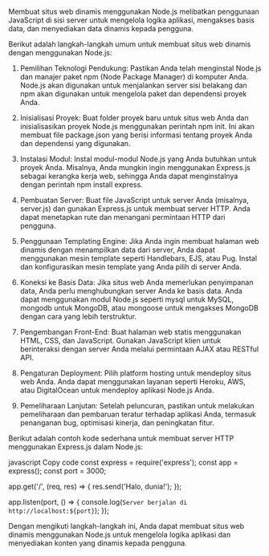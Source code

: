 Membuat situs web dinamis menggunakan Node.js melibatkan penggunaan JavaScript di sisi server untuk mengelola logika aplikasi, mengakses basis data, dan menyediakan data dinamis kepada pengguna. 

Berikut adalah langkah-langkah umum untuk membuat situs web dinamis dengan menggunakan Node.js:

1. Pemilihan Teknologi Pendukung: Pastikan Anda telah menginstal Node.js dan manajer paket npm (Node Package Manager) di komputer Anda.
   Node.js akan digunakan untuk menjalankan server sisi belakang dan npm akan digunakan untuk mengelola paket dan dependensi proyek Anda.

2. Inisialisasi Proyek: Buat folder proyek baru untuk situs web Anda dan inisialisasikan proyek Node.js menggunakan perintah npm init.
   Ini akan membuat file package.json yang berisi informasi tentang proyek Anda dan dependensi yang digunakan.

3. Instalasi Modul: Instal modul-modul Node.js yang Anda butuhkan untuk proyek Anda.
   Misalnya, Anda mungkin ingin menggunakan Express.js sebagai kerangka kerja web, sehingga Anda dapat menginstalnya dengan perintah npm install express.

4. Pembuatan Server: Buat file JavaScript untuk server Anda (misalnya, server.js) dan gunakan Express.js untuk membuat server HTTP.
   Anda dapat menetapkan rute dan menangani permintaan HTTP dari pengguna.

5. Penggunaan Templating Engine: Jika Anda ingin membuat halaman web dinamis dengan menampilkan data dari server, Anda dapat menggunakan mesin template seperti Handlebars, EJS, atau Pug.
   Instal dan konfigurasikan mesin template yang Anda pilih di server Anda.

6. Koneksi ke Basis Data: Jika situs web Anda memerlukan penyimpanan data, Anda perlu menghubungkan server Anda ke basis data.
   Anda dapat menggunakan modul Node.js seperti mysql untuk MySQL, mongodb untuk MongoDB, atau mongoose untuk mengakses MongoDB dengan cara yang lebih terstruktur.

7. Pengembangan Front-End: Buat halaman web statis menggunakan HTML, CSS, dan JavaScript.
    Gunakan JavaScript klien untuk berinteraksi dengan server Anda melalui permintaan AJAX atau RESTful API.

8. Pengaturan Deployment: Pilih platform hosting untuk mendeploy situs web Anda.
   Anda dapat menggunakan layanan seperti Heroku, AWS, atau DigitalOcean untuk mendeploy aplikasi Node.js Anda.

9. Pemeliharaan Lanjutan: Setelah peluncuran, pastikan untuk melakukan pemeliharaan dan pembaruan teratur terhadap aplikasi Anda, termasuk penanganan bug, optimisasi kinerja, dan peningkatan fitur.


Berikut adalah contoh kode sederhana untuk membuat server HTTP menggunakan Express.js dalam Node.js:

javascript
Copy code
const express = require('express');
const app = express();
const port = 3000;

app.get('/', (req, res) => {
  res.send('Halo, dunia!');
});

app.listen(port, () => {
  console.log(`Server berjalan di http://localhost:${port}`);
});

Dengan mengikuti langkah-langkah ini, Anda dapat membuat situs web dinamis menggunakan Node.js untuk mengelola logika aplikasi dan menyediakan konten yang dinamis kepada pengguna.



